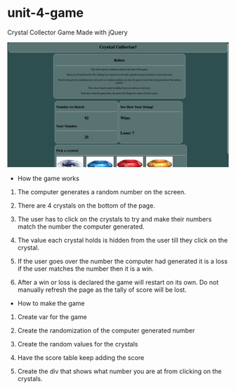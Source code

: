 # unit-4-game
Crystal Collector Game Made with jQuery

![Crystal Collector](Images/gamescreenshot.png)

* How the game works

1. The computer generates a random number on the screen.

2. There are 4 crystals on the bottom of the page.

3. The user has to click on the crystals to try and make their numbers match the number the computer generated. 

4. The value each crystal holds is hidden from the user till they click on the crystal.

5. If the user goes over the number the computer had generated it is a loss if the user matches the number then it is a win. 

6. After a win or loss is declared the game will restart on its own. Do not manually refresh the page as the tally of score will be lost. 

* How to make the game

1. Create var for the game

2. Create the randomization of the computer generated number

3. Create the random values for the crystals

4. Have the score table keep adding the score

5. Create the div that shows what number you are at from clicking on the crystals. 